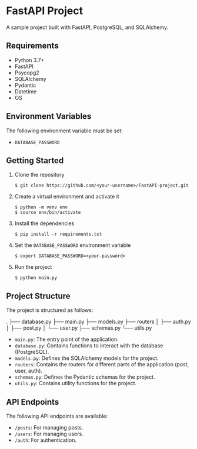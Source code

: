 # FastAPI Project
A sample project built with FastAPI, PostgreSQL, and SQLAlchemy.

## Requirements
- Python 3.7+
- FastAPI
- Psycopg2
- SQLAlchemy
- Pydantic
- Datetime
- OS

## Environment Variables
The following environment variable must be set:
- `DATABASE_PASSWORD`

## Getting Started
1. Clone the repository
    ```
    $ git clone https://github.com/<your-username>/FastAPI-project.git
    ```
2. Create a virtual environment and activate it
    ```
    $ python -m venv env
    $ source env/bin/activate
    ```
3. Install the dependencies
    ```
    $ pip install -r requirements.txt
    ```
4. Set the `DATABASE_PASSWORD` environment variable
    ```
    $ export DATABASE_PASSWORD=<your-password>
    ```
5. Run the project
    ```
    $ python main.py
    ```

## Project Structure
The project is structured as follows:

.
├── database.py
├── main.py
├── models.py
├── routers
│   ├── auth.py
│   ├── post.py
│   └── user.py
├── schemas.py
└── utils.py


- `main.py`: The entry point of the application.
- `database.py`: Contains functions to interact with the database (PostgreSQL).
- `models.py`: Defines the SQLAlchemy models for the project.
- `routers`: Contains the routers for different parts of the application (post, user, auth).
- `schemas.py`: Defines the Pydantic schemas for the project.
- `utils.py`: Contains utility functions for the project.

## API Endpoints
The following API endpoints are available:
- `/posts`: For managing posts.
- `/users`: For managing users.
- `/auth`: For authentication.
